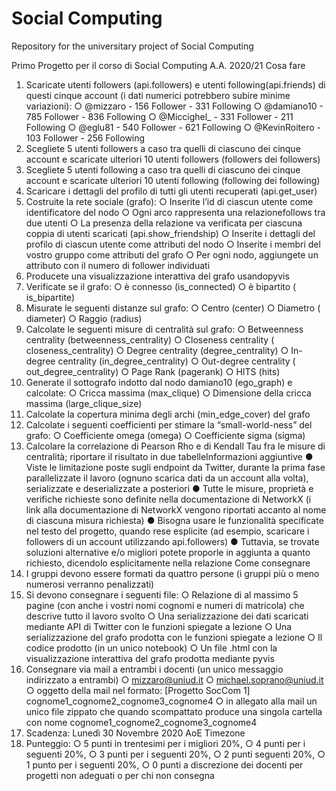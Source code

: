 # Social Computing
Repository for the universitary project of Social Computing

Primo Progetto per il corso di Social Computing
A.A. 2020/21
Cosa fare
1. Scaricate utenti followers (​api.followers​) e utenti following ​(api.friends​) di
questi cinque account (i dati numerici potrebbero subire minime variazioni):
○ @mizzaro - 156 Follower - 331 Following
○ @damiano10 - 785 Follower - 836 Following
○ @Miccighel_ - 331 Follower - 211 Following
○ @eglu81 - 540 Follower - 621 Following
○ @KevinRoitero - 103 Follower - 256 Following
2. Scegliete 5 utenti followers a caso tra quelli di ciascuno dei cinque account e
scaricate ulteriori 10 utenti followers (​followers dei followers​)
3. Scegliete 5 utenti following a caso tra quelli di ciascuno dei cinque account e
scaricate ulteriori 10 utenti following (​following dei following​)
4. Scaricare i dettagli del profilo di tutti gli utenti recuperati (​api.get_user​)
5. Costruite la rete sociale (grafo):
○ Inserite l’​id​ di ciascun utente come identificatore del nodo
○ Ogni arco rappresenta una relazione ​follows ​tra due utenti
○ La presenza della relazione va verificata per ciascuna coppia di utenti
scaricati (​api.show_friendship​)
○ Inserite i dettagli del profilo di ciascun utente come ​attributi del nodo
○ Inserite i membri del vostro gruppo come ​attributi del grafo
○ Per ogni nodo, aggiungete un attributo con il numero di follower individuati
6. Producete una visualizzazione interattiva del grafo usando ​pyvis
7. Verificate se il grafo:
○ è connesso (​is_connected​)
○ è bipartito (​is_bipartite​)
8. Misurate le seguenti distanze sul grafo:
○ Centro (​center​)
○ Diametro (​diameter​)
○ Raggio (​radius​)
9. Calcolate le seguenti misure di centralità sul grafo:
○ Betweenness centrality (​betweenness_centrality​)
○ Closeness centrality (​closeness_centrality​)
○ Degree centrality (​degree_centrality​)
○ In-degree centrality (​in_degree_centrality​)
○ Out-degree centrality (​out_degree_centrality​)
○ Page Rank (​pagerank​)
○ HITS (​hits​)
10. Generate il sottografo indotto dal nodo ​damiano10 (​ego_graph​) ​e calcolate:
○ Cricca massima (​max_clique​)
○ Dimensione della cricca massima (​large_clique_size​)
11. Calcolate la copertura minima degli archi (​min_edge_cover​) del grafo
12. Calcolate i seguenti coefficienti per stimare la “small-world-ness” del grafo:
○ Coefficiente omega (​omega​)
○ Coefficiente sigma (​sigma​)
13. Calcolare la correlazione di Pearson ​Rho​ e di Kendall ​Tau​ fra le misure di centralità;
riportare il risultato in due tabelleInformazioni aggiuntive
● Viste le limitazione poste sugli endpoint da Twitter, durante la prima fase
parallelizzate il lavoro (ognuno scarica dati da un account alla volta), serializzate e
deserializzate a posteriori
● Tutte le misure, proprietà e verifiche richieste sono definite nella documentazione di
NetworkX (i link alla documentazione di NetworkX vengono riportati accanto al nome
di ciascuna misura richiesta)
● Bisogna usare le funzionalità specificate nel testo del progetto, quando rese esplicite
(ad esempio, scaricare i followers di un account utilizzando ​api.followers​)
● Tuttavia, se trovate soluzioni alternative e/o migliori potete proporle ​in aggiunta​ a
quanto richiesto, dicendolo esplicitamente nella relazione
Come consegnare
1. I gruppi ​devono​ essere formati da ​quattro​ persone (i gruppi più o meno numerosi
verranno penalizzati)
2. Si devono consegnare i seguenti file:
○ Relazione di al massimo 5 pagine (con anche i vostri nomi cognomi e numeri
di matricola) che descrive tutto il lavoro svolto
○ Una serializzazione dei dati scaricati mediante API di Twitter con le funzioni
spiegate a lezione
○ Una serializzazione del grafo prodotta con le funzioni spiegate a lezione
○ Il codice prodotto (in un unico notebook)
○ Un file ​.html​ con la visualizzazione interattiva del grafo prodotta mediante
pyvis
3. Consegnare via mail a entrambi i docenti (un unico messaggio indirizzato a entrambi)
○ mizzaro@uniud.it
○ michael.soprano@uniud.it
○ oggetto della mail nel formato:
[Progetto SocCom 1] cognome1_cognome2_cognome3_cognome4
○ in allegato alla mail un unico file zippato che quando scompattato produce
una singola cartella con nome cognome1_cognome2_cognome3_cognome4
4. Scadenza: Lunedì 30 Novembre 2020 AoE Timezone
5. Punteggio:
○ 5 punti in trentesimi per i migliori 20%,
○ 4 punti per i seguenti 20%,
○ 3 punti per i seguenti 20%,
○ 2 punti seguenti 20%,
○ 1 punto per i seguenti 20%,
○ 0 punti a discrezione dei docenti per progetti non adeguati o per chi non
consegna
